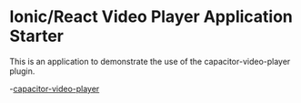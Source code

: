 # Ionic/React Video Player Application Starter
This is an application to demonstrate the use of the capacitor-video-player plugin.

 -[capacitor-video-player](https://www.npmjs.com/package/capacitor-video-player)
